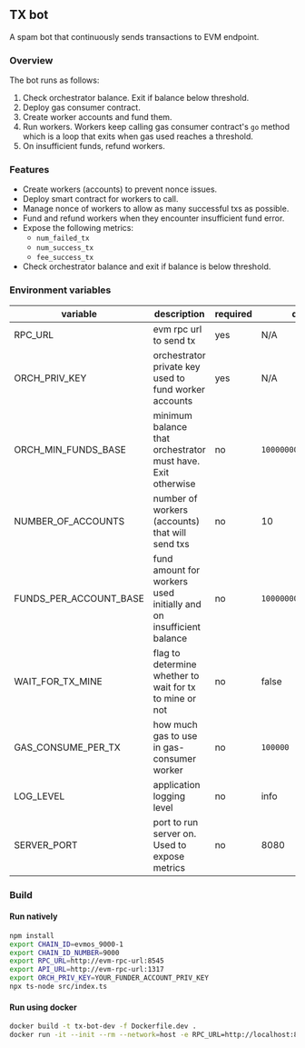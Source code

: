 ## TX bot

A spam bot that continuously sends transactions to EVM endpoint.

### Overview

The bot runs as follows:

1.  Check orchestrator balance. Exit if balance below threshold.
2.  Deploy gas consumer contract.
3.  Create worker accounts and fund them.
4.  Run workers. Workers keep calling gas consumer contract's `go` method which is a loop that exits when gas used reaches a threshold.
5.  On insufficient funds, refund workers.

### Features

- Create workers (accounts) to prevent nonce issues.
- Deploy smart contract for workers to call.
- Manage nonce of workers to allow as many successful txs as possible.
- Fund and refund workers when they encounter insufficient fund error.
- Expose the following metrics:
  - `num_failed_tx`
  - `num_success_tx`
  - `fee_success_tx`
- Check orchestrator balance and exit if balance is below threshold.

### Environment variables

| variable               | description                                                        | required | default                |
| ---------------------- | ------------------------------------------------------------------ | -------- | ---------------------- |
| RPC_URL                | evm rpc url to send tx                                             | yes      | N/A                    |
| ORCH_PRIV_KEY          | orchestrator private key used to fund worker accounts              | yes      | N/A                    |
| ORCH_MIN_FUNDS_BASE    | minimum balance that orchestrator must have. Exit otherwise        | no       | `10000000000000000000` |
| NUMBER_OF_ACCOUNTS     | number of workers (accounts) that will send txs                    | no       | 10                     |
| FUNDS_PER_ACCOUNT_BASE | fund amount for workers used initially and on insufficient balance | no       | `1000000000000000000`  |
| WAIT_FOR_TX_MINE       | flag to determine whether to wait for tx to mine or not            | no       | false                  |
| GAS_CONSUME_PER_TX     | how much gas to use in gas-consumer worker                         | no       | `100000`               |
| LOG_LEVEL              | application logging level                                          | no       | info                   |
| SERVER_PORT            | port to run server on. Used to expose metrics                      | no       | 8080                   |

### Build

#### Run natively

```bash
npm install
export CHAIN_ID=evmos_9000-1
export CHAIN_ID_NUMBER=9000
export RPC_URL=http://evm-rpc-url:8545
export API_URL=http://evm-rpc-url:1317
export ORCH_PRIV_KEY=YOUR_FUNDER_ACCOUNT_PRIV_KEY
npx ts-node src/index.ts
```

#### Run using docker

```bash
docker build -t tx-bot-dev -f Dockerfile.dev .
docker run -it --init --rm --network=host -e RPC_URL=http://localhost:8545 -e ORCH_PRIV_KEY=YOUR_FUNDER_ACCOUNT_PRIV_KEY tx-bot-dev
```
